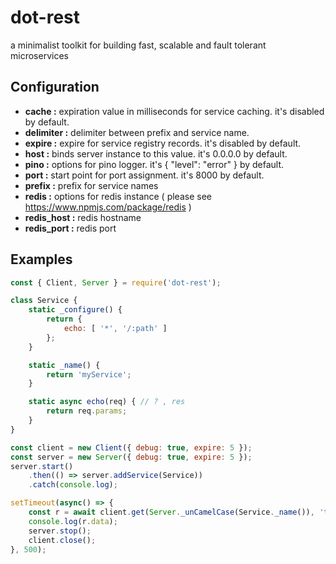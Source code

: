 # dot-rest

a minimalist toolkit for building fast, scalable and fault tolerant microservices

## Configuration

- **cache       :** expiration value in milliseconds for service caching. it's disabled by default.
- **delimiter   :** delimiter between prefix and service name.
- **expire      :** expire for service registry records. it's disabled by default.
- **host        :** binds server instance to this value. it's 0.0.0.0 by default.
- **pino        :** options for pino logger. it's { "level": "error" } by default.
- **port        :** start point for port assignment. it's 8000 by default.
- **prefix      :** prefix for service names
- **redis       :** options for redis instance ( please see <https://www.npmjs.com/package/redis> )
- **redis_host  :** redis hostname
- **redis_port  :** redis port

## Examples

```js
const { Client, Server } = require('dot-rest');

class Service {
    static _configure() {
        return {
            echo: [ '*', '/:path' ]
        };
    }

    static _name() {
        return 'myService';
    }

    static async echo(req) { // ? , res
        return req.params;
    }
}

const client = new Client({ debug: true, expire: 5 });
const server = new Server({ debug: true, expire: 5 });
server.start()
    .then(() => server.addService(Service))
    .catch(console.log);

setTimeout(async() => {
    const r = await client.get(Server._unCamelCase(Service._name()), 'test');
    console.log(r.data);
    server.stop();
    client.close();
}, 500);
```
